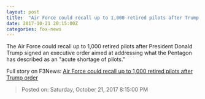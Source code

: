 ```yaml
---
layout: post
title:  "Air Force could recall up to 1,000 retired pilots after Trump order"
date: 2017-10-21 20:15:00Z
categories: fox-news
---
```


The Air Force could recall up to 1,000 retired pilots after President Donald Trump signed an executive order aimed at addressing what the Pentagon has described as an "acute shortage of pilots."


Full story on F3News: [Air Force could recall up to 1,000 retired pilots after Trump order](http://www.f3nws.com/n/BAvRuG)

> Posted on: Saturday, October 21, 2017 8:15:00 PM
